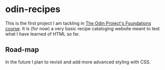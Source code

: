 # odin-recipes

This is the first project I am tackling in [The Odin Project's Foundations course](https://www.theodinproject.com/paths/foundations/courses/foundations). It is (for now) a very basic recipe cataloging website meant to test what I have learned of HTML so far. 

## Road-map
In the future I plan to revisit and add more advanced styling with CSS. 